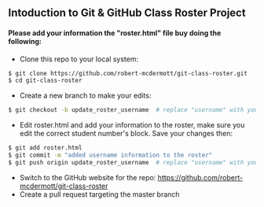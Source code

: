 ## Intoduction to Git & GitHub Class Roster Project

#### Please add your information the "roster.html" file buy doing the following:

- Clone this repo to your local system:

```bash
$ git clone https://github.com/robert-mcdermott/git-class-roster.git
$ cd git-class-roster
```

- Create a new branch to make your edits: 

```bash
$ git checkout -b update_roster_username  # replace "username" with your actual username
```

- Edit roster.html and add your information to the roster, make sure you edit the correct student number's block. Save your changes then:

```bash
$ git add roster.html
$ git commit -m "added username information to the roster"
$ git push origin update_roster_username  # replace "username" with your actual username
```

- Switch to the GitHub website for the repo: https://github.com/robert-mcdermott/git-class-roster
- Create a pull request targeting the master branch
